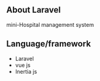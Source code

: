 ## About Laravel
mini-Hospital management system
## Language/framework
- Laravel
- vue js
- Inertia js
